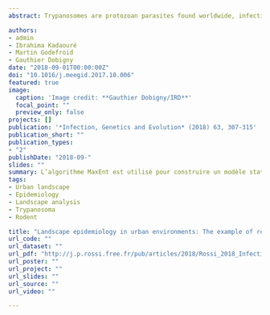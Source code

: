 ```yaml
---
abstract: Trypanosomes are protozoan parasites found worldwide, infecting humans and animals. In the past decade, the number of reports on atypical human cases due to *Trypanosoma lewisi* or *T. lewisi*-like has increased urging to investigate the multiple factors driving the disease dynamics, particularly in cities where rodents and humans co-exist at high densities. In the present survey, we used a species distribution model, Maxent, to assess the spatial pattern of Trypanosoma-positive rodents in the city of Niamey. The explanatory variables were landscape metrics describing urban landscape composition and physiognomy computed from 8 land-cover classes. We computed the metrics around each data location using a set of circular buffers of increasing radii (20 m, 40 m, 60 m, 80 m and 100 m). For each spatial resolution, we determined the optimal combination of feature class and regularization multipliers by fitting Maxent with the full dataset. Since our dataset was small (114 occurrences) we expected an important uncertainty associated to data partitioning into calibration and evaluation datasets. We thus performed 350 independent model runs with a training dataset representing a random subset of 80% of the occurrences and the optimal Maxent parameters. Each model yielded a map of habitat suitability over Niamey, which was transformed into a binary map implementing a threshold maximizing the sensitivity and the specificity. The resulting binary maps were combined to display the proportion of models that indicated a good environmental suitability for Trypanosoma-positive rodents. Maxent performed better with landscape metrics derived from buffers of 80 m. Habitat suitability for Trypanosoma-positive rodents exhibited large patches linked to urban features such as patch richness and the proportion of landscape covered by concrete or tarred areas. Such inferences could be helpful in assessing areas at risk, setting of monitoring programs, public and medical staff awareness or even vaccination campaigns. 

authors:
- admin
- Ibrahima Kadaouré
- Martin Godefroid
- Gauthier Dobigny
date: "2018-09-01T00:00:00Z"
doi: "10.1016/j.meegid.2017.10.006"
featured: true
image: 
  caption: 'Image credit: **Gauthier Dobigny/IRD**' 
  focal_point: ""
  preview_only: false
projects: []
publication: '*Infection, Genetics and Evolution* (2018) 63, 307-315'
publication_short: ""
publication_types:
- "2"
publishDate: "2018-09-"
slides: ""
summary: L’algorithme MaxEnt est utilisé pour construire un modèle statistique reliant l’observation de trypanosomes dans différentes espèces de rongeurs et des variables décrivant la structure et la composition du paysage urbain dans la ville de Niamey (Niger).
tags:
- Urban landscape
- Epidemiology
- Landscape analysis
- Trypanosoma
- Rodent

title: "Landscape epidemiology in urban environments: The example of rodent-borne Trypanosoma in Niamey, Niger"
url_code: ""
url_dataset: ""
url_pdf: "http://j.p.rossi.free.fr/pub/articles/2018/Rossi_2018_Infection-Genetics-Evolution.pdf"
url_poster: ""
url_project: ""
url_slides: ""
url_source: ""
url_video: ""

---
```

